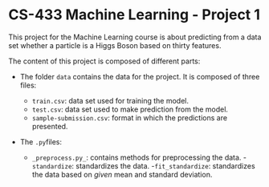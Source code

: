 # CS-433 Machine Learning - Project 1
This project for the Machine Learning course is about predicting from a data set whether a particle is a Higgs Boson based on thirty features.

The content of this project is composed of different parts:
- The folder ``data`` contains the data for the project. It is composed of three files:
   - ``train.csv``: data set used for training the model.
   - ``test.csv``: data set used to make prediction from the model.
   - ``sample-submission.csv``: format in which the predictions are presented.
   
- The ``.py``files:
   - ``_preprocess.py_``: contains methods for preprocessing the data.
         -``standardize``: standardizes the data.
         -``fit_standardize``: standardizes the data based on *given* mean and standard deviation. 
   
